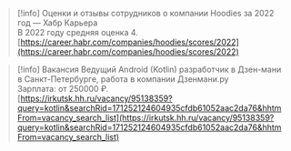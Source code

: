 > [!info] Оценки и отзывы сотрудников о компании Hoodies за 2022 год — Хабр Карьера  
> В 2022 году средняя оценка 4.  
> [https://career.habr.com/companies/hoodies/scores/2022](https://career.habr.com/companies/hoodies/scores/2022)  

> [!info] Вакансия Ведущий Android (Kotlin) разработчик в Дзен-мани в Санкт-Петербурге, работа в компании Дзенмани.ру  
> Зарплата: от 250000 ₽.  
> [https://irkutsk.hh.ru/vacancy/95138359?query=kotlin&searchRid=171252124604935cfdb61052aac2da76&hhtmFrom=vacancy_search_list](https://irkutsk.hh.ru/vacancy/95138359?query=kotlin&searchRid=171252124604935cfdb61052aac2da76&hhtmFrom=vacancy_search_list)